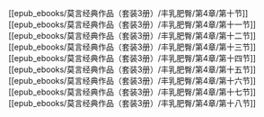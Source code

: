    

[[epub_ebooks/莫言经典作品（套装3册）/丰乳肥臀/第4章/第十节]]
[[epub_ebooks/莫言经典作品（套装3册）/丰乳肥臀/第4章/第十一节]]
[[epub_ebooks/莫言经典作品（套装3册）/丰乳肥臀/第4章/第十二节]]
[[epub_ebooks/莫言经典作品（套装3册）/丰乳肥臀/第4章/第十三节]]
[[epub_ebooks/莫言经典作品（套装3册）/丰乳肥臀/第4章/第十四节]]
[[epub_ebooks/莫言经典作品（套装3册）/丰乳肥臀/第4章/第十五节]]
[[epub_ebooks/莫言经典作品（套装3册）/丰乳肥臀/第4章/第十六节]]
[[epub_ebooks/莫言经典作品（套装3册）/丰乳肥臀/第4章/第十七节]]
[[epub_ebooks/莫言经典作品（套装3册）/丰乳肥臀/第4章/第十八节]]
